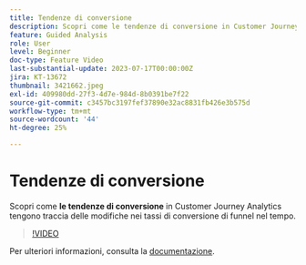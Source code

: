 ```yaml
---
title: Tendenze di conversione
description: Scopri come le tendenze di conversione in Customer Journey Analytics tengono traccia delle modifiche nei tassi di conversione di funnel nel tempo.
feature: Guided Analysis
role: User
level: Beginner
doc-type: Feature Video
last-substantial-update: 2023-07-17T00:00:00Z
jira: KT-13672
thumbnail: 3421662.jpeg
exl-id: 409980dd-27f3-4d7e-984d-8b0391be7f22
source-git-commit: c3457bc3197fef37890e32ac8831fb426e3b575d
workflow-type: tm+mt
source-wordcount: '44'
ht-degree: 25%

---
```


# Tendenze di conversione

Scopri come **le tendenze di conversione** in Customer Journey Analytics tengono traccia delle modifiche nei tassi di conversione di funnel nel tempo.

>[!VIDEO](https://video.tv.adobe.com/v/3423488/?learn=on&captions=ita)

Per ulteriori informazioni, consulta la [documentazione](https://experienceleague.adobe.com/docs/analytics-platform/using/guided-analysis/funnel/conversion-trends.html?lang=it).
